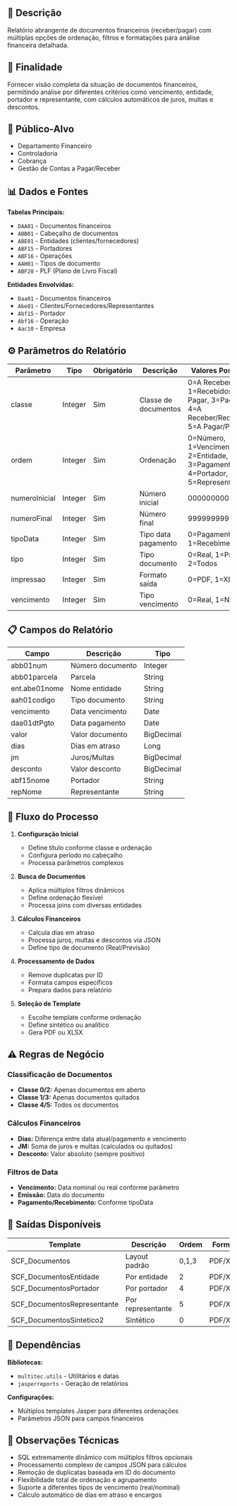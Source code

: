 ## 📖 Descrição
Relatório abrangente de documentos financeiros (receber/pagar) com múltiplas opções de ordenação, filtros e formatações para análise financeira detalhada.

## 🎯 Finalidade
Fornecer visão completa da situação de documentos financeiros, permitindo análise por diferentes critérios como vencimento, entidade, portador e representante, com cálculos automáticos de juros, multas e descontos.

## 👥 Público-Alvo
- Departamento Financeiro
- Controladoria
- Cobrança
- Gestão de Contas a Pagar/Receber

## 📊 Dados e Fontes
**Tabelas Principais:**
- `DAA01` - Documentos financeiros
- `ABB01` - Cabeçalho de documentos
- `ABE01` - Entidades (clientes/fornecedores)
- `ABF15` - Portadores
- `ABF16` - Operações
- `AAH01` - Tipos de documento
- `ABF20` - PLF (Plano de Livro Fiscal)

**Entidades Envolvidas:**
- `Daa01` - Documentos financeiros
- `Abe01` - Clientes/Fornecedores/Representantes
- `Abf15` - Portador
- `Abf16` - Operação
- `Aac10` - Empresa

## ⚙️ Parâmetros do Relatório

| Parâmetro | Tipo | Obrigatório | Descrição | Valores Possíveis |
|-----------|------|-------------|-----------|-------------------|
| classe | Integer | Sim | Classe de documentos | 0=A Receber, 1=Recebidos, 2=A Pagar, 3=Pagos, 4=A Receber/Recebidos, 5=A Pagar/Pagos |
| ordem | Integer | Sim | Ordenação | 0=Número, 1=Vencimento, 2=Entidade, 3=Pagamento, 4=Portador, 5=Representante |
| numeroInicial | Integer | Sim | Número inicial | 000000000 |
| numeroFinal | Integer | Sim | Número final | 999999999 |
| tipoData | Integer | Sim | Tipo data pagamento | 0=Pagamento, 1=Recebimento |
| tipo | Integer | Sim | Tipo documento | 0=Real, 1=Previsão, 2=Todos |
| impressao | Integer | Sim | Formato saída | 0=PDF, 1=XLSX |
| vencimento | Integer | Sim | Tipo vencimento | 0=Real, 1=Nominal |

## 📋 Campos do Relatório

| Campo | Descrição | Tipo |
|-------|-----------|------|
| abb01num | Número documento | Integer |
| abb01parcela | Parcela | String |
| ent.abe01nome | Nome entidade | String |
| aah01codigo | Tipo documento | String |
| vencimento | Data vencimento | Date |
| daa01dtPgto | Data pagamento | Date |
| valor | Valor documento | BigDecimal |
| dias | Dias em atraso | Long |
| jm | Juros/Multas | BigDecimal |
| desconto | Valor desconto | BigDecimal |
| abf15nome | Portador | String |
| repNome | Representante | String |

## 🔄 Fluxo do Processo

1. **Configuração Inicial**
   - Define título conforme classe e ordenação
   - Configura período no cabeçalho
   - Processa parâmetros complexos

2. **Busca de Documentos**
   - Aplica múltiplos filtros dinâmicos
   - Define ordenação flexível
   - Processa joins com diversas entidades

3. **Cálculos Financeiros**
   - Calcula dias em atraso
   - Processa juros, multas e descontos via JSON
   - Define tipo de documento (Real/Previsão)

4. **Processamento de Dados**
   - Remove duplicatas por ID
   - Formata campos específicos
   - Prepara dados para relatório

5. **Seleção de Template**
   - Escolhe template conforme ordenação
   - Define sintético ou analítico
   - Gera PDF ou XLSX

## ⚠️ Regras de Negócio

### Classificação de Documentos
- **Classe 0/2:** Apenas documentos em aberto
- **Classe 1/3:** Apenas documentos quitados
- **Classe 4/5:** Todos os documentos

### Cálculos Financeiros
- **Dias:** Diferença entre data atual/pagamento e vencimento
- **JM:** Soma de juros e multas (calculados ou quitados)
- **Desconto:** Valor absoluto (sempre positivo)

### Filtros de Data
- **Vencimento:** Data nominal ou real conforme parâmetro
- **Emissão:** Data do documento
- **Pagamento/Recebimento:** Conforme tipoData

## 🎨 Saídas Disponíveis

| Template | Descrição | Ordem | Formato |
|----------|-----------|-------|---------|
| SCF_Documentos | Layout padrão | 0,1,3 | PDF/XLSX |
| SCF_DocumentosEntidade | Por entidade | 2 | PDF/XLSX |
| SCF_DocumentosPortador | Por portador | 4 | PDF/XLSX |
| SCF_DocumentosRepresentante | Por representante | 5 | PDF/XLSX |
| SCF_DocumentosSintetico2 | Sintético | 0 | PDF/XLSX |

## 🔧 Dependências

**Bibliotecas:**
- `multitec.utils` - Utilitários e datas
- `jasperreports` - Geração de relatórios

**Configurações:**
- Múltiplos templates Jasper para diferentes ordenações
- Parâmetros JSON para campos financeiros

## 📝 Observações Técnicas

- SQL extremamente dinâmico com múltiplos filtros opcionais
- Processamento complexo de campos JSON para cálculos
- Remoção de duplicatas baseada em ID do documento
- Flexibilidade total de ordenação e agrupamento
- Suporte a diferentes tipos de vencimento (real/nominal)
- Cálculo automático de dias em atraso e encargos